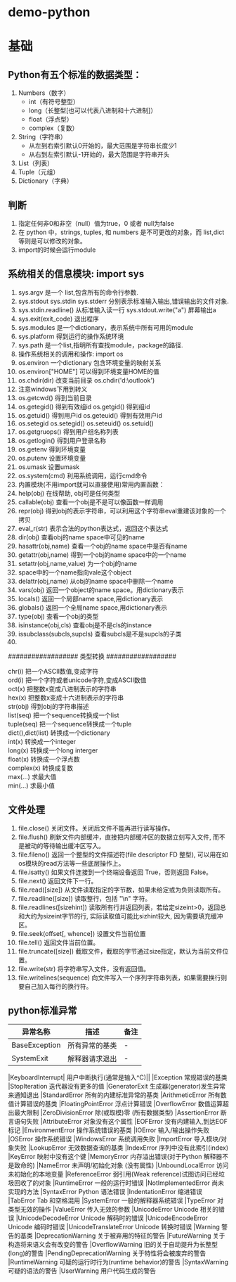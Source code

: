 # demo-python
#   基础
##  Python有五个标准的数据类型：
1.  Numbers（数字）
    *   int（有符号整型）
    *   long（长整型[也可以代表八进制和十六进制]）
    *   float（浮点型）
    *   complex（复数）
2.  String（字符串）
    *   从左到右索引默认0开始的，最大范围是字符串长度少1
    *   从右到左索引默认-1开始的，最大范围是字符串开头
3.  List（列表）
4.  Tuple（元组）
5.  Dictionary（字典）

##  判断
1.  指定任何非0和非空（null）值为true，0 或者 null为false
2.  在 python 中，strings, tuples, 和 numbers 是不可更改的对象，而 list,dict 等则是可以修改的对象。
3.  import的时候会运行module


##  系统相关的信息模块: import sys
1.  sys.argv 是一个 list,包含所有的命令行参数.    
2.  sys.stdout sys.stdin sys.stderr 分别表示标准输入输出,错误输出的文件对象.    
3.  sys.stdin.readline() 从标准输入读一行 sys.stdout.write("a") 屏幕输出a    
4.  sys.exit(exit_code) 退出程序    
5.  sys.modules 是一个dictionary，表示系统中所有可用的module    
6.  sys.platform 得到运行的操作系统环境    
7.  sys.path 是一个list,指明所有查找module，package的路径.  
8.  操作系统相关的调用和操作: import os
9.  os.environ 一个dictionary 包含环境变量的映射关系   
10.  os.environ["HOME"] 可以得到环境变量HOME的值     
11.  os.chdir(dir) 改变当前目录 os.chdir('d:\\outlook')   
12.  注意windows下用到转义     
13.  os.getcwd() 得到当前目录     
14.  os.getegid() 得到有效组id os.getgid() 得到组id     
15.  os.getuid() 得到用户id os.geteuid() 得到有效用户id     
16.  os.setegid os.setegid() os.seteuid() os.setuid()     
17.  os.getgruops() 得到用户组名称列表     
18.  os.getlogin() 得到用户登录名称     
19.  os.getenv 得到环境变量     
20.  os.putenv 设置环境变量     
21.  os.umask 设置umask     
22.  os.system(cmd) 利用系统调用，运行cmd命令   
23.  内置模块(不用import就可以直接使用)常用内置函数：
24.  help(obj) 在线帮助, obj可是任何类型    
25.  callable(obj) 查看一个obj是不是可以像函数一样调用    
26.  repr(obj) 得到obj的表示字符串，可以利用这个字符串eval重建该对象的一个拷贝    
27.  eval_r(str) 表示合法的python表达式，返回这个表达式    
28.  dir(obj) 查看obj的name space中可见的name    
29.  hasattr(obj,name) 查看一个obj的name space中是否有name    
30.  getattr(obj,name) 得到一个obj的name space中的一个name    
31.  setattr(obj,name,value) 为一个obj的name   
32.  space中的一个name指向vale这个object    
33.  delattr(obj,name) 从obj的name space中删除一个name    
34.  vars(obj) 返回一个object的name space。用dictionary表示    
35.  locals() 返回一个局部name space,用dictionary表示    
36.  globals() 返回一个全局name space,用dictionary表示    
37.  type(obj) 查看一个obj的类型    
38.  isinstance(obj,cls) 查看obj是不是cls的instance    
39.  issubclass(subcls,supcls) 查看subcls是不是supcls的子类  
40.  
##################    类型转换  ##################

chr(i) 把一个ASCII数值,变成字符    
ord(i) 把一个字符或者unicode字符,变成ASCII数值    
oct(x) 把整数x变成八进制表示的字符串    
hex(x) 把整数x变成十六进制表示的字符串    
str(obj) 得到obj的字符串描述     
list(seq) 把一个sequence转换成一个list    
tuple(seq) 把一个sequence转换成一个tuple    
dict(),dict(list) 转换成一个dictionary    
int(x) 转换成一个integer    
long(x) 转换成一个long interger    
float(x) 转换成一个浮点数    
complex(x) 转换成复数    
max(...) 求最大值    
min(...) 求最小值  

##  文件处理
1.  file.close()
关闭文件。关闭后文件不能再进行读写操作。
2.  file.flush()
刷新文件内部缓冲，直接把内部缓冲区的数据立刻写入文件, 而不是被动的等待输出缓冲区写入。
3.  file.fileno()
返回一个整型的文件描述符(file descriptor FD 整型), 可以用在如os模块的read方法等一些底层操作上。
4.  file.isatty()
如果文件连接到一个终端设备返回 True，否则返回 False。
5.  file.next()
返回文件下一行。
6.  file.read([size])
从文件读取指定的字节数，如果未给定或为负则读取所有。
7.  file.readline([size])
读取整行，包括 "\n" 字符。
8.  file.readlines([sizehint])
读取所有行并返回列表，若给定sizeint>0，返回总和大约为sizeint字节的行, 实际读取值可能比sizhint较大, 因为需要填充缓冲区。
9.  file.seek(offset[, whence])
设置文件当前位置
10. file.tell()
返回文件当前位置。
11. file.truncate([size])
截取文件，截取的字节通过size指定，默认为当前文件位置。
12. file.write(str)
将字符串写入文件，没有返回值。
13. file.writelines(sequence)
向文件写入一个序列字符串列表，如果需要换行则要自己加入每行的换行符。


##  python标准异常
|异常名称|描述| 备注 |
|---|---|---
| BaseException | 所有异常的基类 |-|
| SystemExit | 解释器请求退出 |-|

|KeyboardInterrupt|	用户中断执行(通常是输入^C)||
|Exception	常规错误的基类
|StopIteration	迭代器没有更多的值
|GeneratorExit	生成器(generator)发生异常来通知退出
|StandardError	所有的内建标准异常的基类
|ArithmeticError	所有数值计算错误的基类
|FloatingPointError	浮点计算错误
|OverflowError	数值运算超出最大限制
|ZeroDivisionError	除(或取模)零 (所有数据类型)
|AssertionError	断言语句失败
|AttributeError	对象没有这个属性
|EOFError	没有内建输入,到达EOF 标记
|EnvironmentError	操作系统错误的基类
|IOError	输入/输出操作失败
|OSError	操作系统错误
|WindowsError	系统调用失败
|ImportError	导入模块/对象失败
|LookupError	无效数据查询的基类
|IndexError	序列中没有此索引(index)
|KeyError	映射中没有这个键
|MemoryError	内存溢出错误(对于Python 解释器不是致命的)
|NameError	未声明/初始化对象 (没有属性)
|UnboundLocalError	访问未初始化的本地变量
|ReferenceError	弱引用(Weak reference)试图访问已经垃圾回收了的对象
|RuntimeError	一般的运行时错误
|NotImplementedError	尚未实现的方法
|SyntaxError	Python 语法错误
|IndentationError	缩进错误
|TabError	Tab 和空格混用
|SystemError	一般的解释器系统错误
|TypeError	对类型无效的操作
|ValueError	传入无效的参数
|UnicodeError	Unicode 相关的错误
|UnicodeDecodeError	Unicode 解码时的错误
|UnicodeEncodeError	Unicode 编码时错误
|UnicodeTranslateError	Unicode 转换时错误
|Warning	警告的基类
|DeprecationWarning	关于被弃用的特征的警告
|FutureWarning	关于构造将来语义会有改变的警告
|OverflowWarning	旧的关于自动提升为长整型(long)的警告
|PendingDeprecationWarning	关于特性将会被废弃的警告
|RuntimeWarning	可疑的运行时行为(runtime behavior)的警告
|SyntaxWarning	可疑的语法的警告
|UserWarning	用户代码生成的警告

